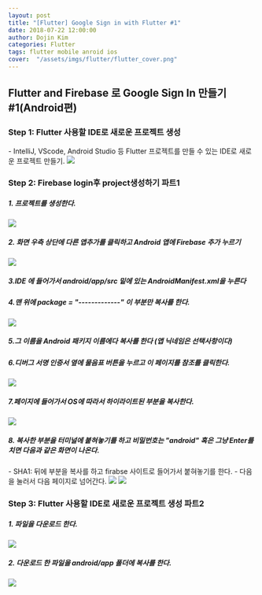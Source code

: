 ```yaml
---
layout: post
title: "[Flutter] Google Sign in with Flutter #1"
date: 2018-07-22 12:00:00
author: Dojin Kim
categories: Flutter
tags: flutter mobile anroid ios
cover:  "/assets/imgs/flutter/flutter_cover.png"
---
```


## Flutter and Firebase 로 Google Sign In 만들기 #1(Android편)


<h3>Step 1: Flutter 사용할 IDE로 새로운 프로젝트 생성</h3>
- IntelliJ, VScode, Android Studio 등 Flutter 프로젝트를 만들 수 있는 IDE로 새로운 프로젝트 만들기.
<img src="{{ site.baseurl }}/assets/img/flutter/intelli.png"/>

<br>
<h3>Step 2: Firebase login후 project생성하기 파트1</h3>
<h5>1. 프로젝트를 생성한다.</h5>

<img src="{{ site.baseurl }}/assets/img/flutter/fb0.png"/>


<h5>2. 화면 우측 상단에 다른 앱추가를 클릭하고 Android 앱에 Firebase 추가 누르기</h5>

<img src="{{ site.baseurl }}/assets/img/flutter/fb1.png"/>


<h5>3.IDE 에 들어가서 android/app/src 밑에 있는 AndroidManifest.xml을 누른다</h5>
<h5>4.맨 위에 package = "-------------" 이 부분만 복사를 한다.</h5>

<img src="{{ site.baseurl }}/assets/img/flutter/manifest.png"/>

<h5>5.그 이름을 Android 패키지 이름에다 복사를 한다 (앱 닉네임은 선택사항이다)</h5>
<h5>6.디버그 서명 인증서 옆에 물음표 버튼을 누르고 이 페이지를 참조를 클릭한다.</h5>
<img src="{{ site.baseurl }}/assets/img/flutter/fb2.png"/>

<h5>7.페이지에 들어가서 OS에 따라서 하이라이트된 부분을 복사한다.</h5>
<img src="{{ site.baseurl }}/assets/img/flutter/fb3.png"/>

<h5>8. 복사한 부분을 터미널에 붙혀놓기를 하고 비밀번호는 "android" 혹은 그냥 Enter를 치면 다음과 같은 화면이 나온다. </h5>
- SHA1: 뒤에 부분을 복사를 하고 firabse 사이트로 들어가서 붙혀놓기를 한다.
- 다음을 눌러서 다음 페이지로 넘어간다.
<img src="{{ site.baseurl }}/assets/img/flutter/fb4.png"/>
<img src="{{ site.baseurl }}/assets/img/flutter/fb6.png"/>
<br>

<h3>Step 3: Flutter 사용할 IDE로 새로운 프로젝트 생성 파트2</h3>
<h5>1. 파일을 다운로드 한다.</h5>
<img src="{{ site.baseurl }}/assets/img/flutter/fb7.png"/>
<h5>2. 다운로드 한 파일을 android/app 폴더에 복사를 한다.</h5>
<img src="{{ site.baseurl }}/assets/img/flutter/fb8.png"/>



